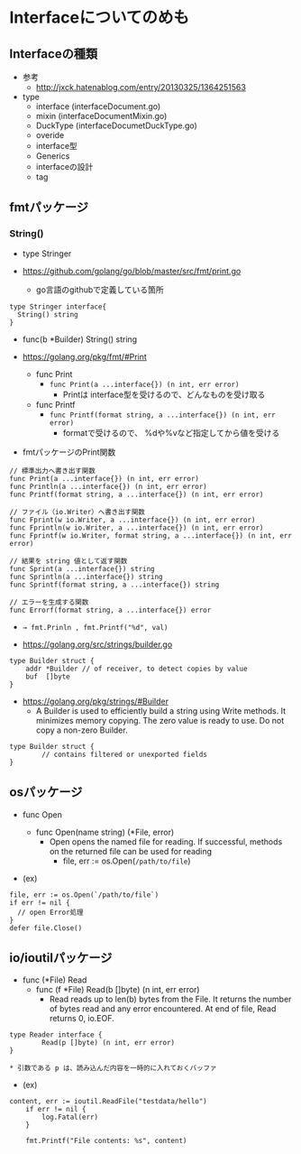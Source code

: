 # Interfaceについてのめも


## Interfaceの種類
- 参考
  - http://jxck.hatenablog.com/entry/20130325/1364251563
- type
  - interface (interfaceDocument.go)
  - mixin (interfaceDocumentMixin.go)
  - DuckType (interfaceDocumetDuckType.go)
  - overide
  - interface型
  - Generics
  - interfaceの設計
  - tag


## fmtパッケージ

### String()
- type Stringer

- https://github.com/golang/go/blob/master/src/fmt/print.go
  - go言語のgithubで定義している箇所
```
type Stringer interface{
  String() string
}
```
- func(b *Builder) String() string


- https://golang.org/pkg/fmt/#Print
  - func Print
    - `func Print(a ...interface{}) (n int, err error)`
      - Printは interface型を受けるので、どんなものを受け取る
  - func Printf
    - `func Printf(format string, a ...interface{}) (n int, err error)`
      - formatで受けるので、 %dや%vなど指定してから値を受ける

- fmtパッケージのPrint関数
```
// 標準出力へ書き出す関数
func Print(a ...interface{}) (n int, err error)
func Println(a ...interface{}) (n int, err error)
func Printf(format string, a ...interface{}) (n int, err error)

// ファイル（io.Writer）へ書き出す関数
func Fprint(w io.Writer, a ...interface{}) (n int, err error)
func Fprintln(w io.Writer, a ...interface{}) (n int, err error)
func Fprintf(w io.Writer, format string, a ...interface{}) (n int, err error)

// 結果を string 値として返す関数
func Sprint(a ...interface{}) string
func Sprintln(a ...interface{}) string
func Sprintf(format string, a ...interface{}) string

// エラーを生成する関数
func Errorf(format string, a ...interface{}) error
```
- `→ fmt.Prinln , fmt.Printf("%d", val)`


- https://golang.org/src/strings/builder.go
```
type Builder struct {
	addr *Builder // of receiver, to detect copies by value
	buf  []byte
}
```

- https://golang.org/pkg/strings/#Builder
  - A Builder is used to efficiently build a string using Write methods. It minimizes memory copying. The zero value is ready to use. Do not copy a non-zero Builder.
```
type Builder struct {
        // contains filtered or unexported fields
}
```


## osパッケージ
- func Open
  - func Open(name string) (*File, error)
    - Open opens the named file for reading. If successful, methods on the returned file can be used for reading
      - file, err := os.Open(`/path/to/file`)

- (ex)    
```
file, err := os.Open(`/path/to/file`)
if err != nil {
  // open Error処理
}
defer file.Close()
```

## io/ioutilパッケージ

- func (*File) Read
  - func (f *File) Read(b []byte) (n int, err error)
    - Read reads up to len(b) bytes from the File. It returns the number of bytes read and any error encountered. At end of file, Read returns 0, io.EOF.


```
type Reader interface {
        Read(p []byte) (n int, err error)
}

* 引数である p は、読み込んだ内容を一時的に入れておくバッファ
```

- (ex)
```
content, err := ioutil.ReadFile("testdata/hello")
	if err != nil {
		log.Fatal(err)
	}

	fmt.Printf("File contents: %s", content)
```
